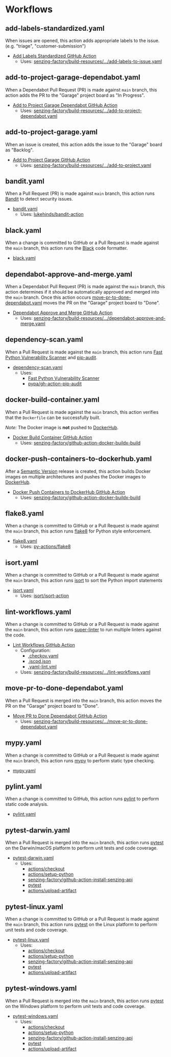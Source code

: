 # Workflows

## add-labels-standardized.yaml

When issues are opened,
this action adds appropriate labels to the issue.
(e.g. "triage", "customer-submission")

- [Add Labels Standardized GitHub Action]
  - Uses: [senzing-factory/build-resources/.../add-labels-to-issue.yaml]

## add-to-project-garage-dependabot.yaml

When a Dependabot Pull Request (PR) is made against `main` branch,
this action adds the PR to the "Garage" project board as "In Progress".

- [Add to Project Garage Dependabot GitHub Action]
  - Uses: [senzing-factory/build-resources/.../add-to-project-dependabot.yaml]

## add-to-project-garage.yaml

When an issue is created,
this action adds the issue to the "Garage" board as "Backlog".

- [Add to Project Garage GitHub Action]
  - Uses: [senzing-factory/build-resources/.../add-to-project.yaml]

## bandit.yaml

When a Pull Request (PR) is made against `main` branch,
this action runs [Bandit] to detect security issues.

- [bandit.yaml]
  - Uses: [lukehinds/bandit-action]

## black.yaml

When a change is committed to GitHub or a Pull Request is made against the `main` branch,
this action runs the [Black] code formatter.

- [black.yaml]

## dependabot-approve-and-merge.yaml

When a Dependabot Pull Request (PR) is made against the `main` branch,
this action determines if it should be automatically approved and merged into the `main` branch.
Once this action occurs [move-pr-to-done-dependabot.yaml] moves the PR on the "Garage" project board to "Done".

- [Dependabot Approve and Merge GitHub Action]
  - Uses: [senzing-factory/build-resources/.../dependabot-approve-and-merge.yaml]

## dependency-scan.yaml

When a Pull Request is made against the `main` branch,
this action runs [Fast Python Vulnerability Scanner] and [pip-audit].

- [dependency-scan.yaml]
  - Uses:
    - [Fast Python Vulnerability Scanner]
    - [pypa/gh-action-pip-audit]

## docker-build-container.yaml

When a Pull Request is made against the `main` branch,
this action verifies that the `Dockerfile` can be successfully built.

_Note:_ The Docker image is **not** pushed to [DockerHub].

- [Docker Build Container GitHub Action]
  - Uses: [senzing-factory/github-action-docker-buildx-build]

## docker-push-containers-to-dockerhub.yaml

After a [Semantic Version] release is created,
this action builds Docker images on multiple architectures and pushes the Docker images to [DockerHub].

- [Docker Push Containers to DockerHub GitHub Action]
  - Uses: [senzing-factory/github-action-docker-buildx-build]

## flake8.yaml

When a change is committed to GitHub or a Pull Request is made against the `main` branch,
this action runs [flake8] for Python style enforcement.

- [flake8.yaml]
  - Uses: [py-actions/flake8]

## isort.yaml

When a change is committed to GitHub or a Pull Request is made against the `main` branch,
this action runs [isort] to sort the Python import statements

- [isort.yaml]
  - Uses: [isort/isort-action]

## lint-workflows.yaml

When a change is committed to GitHub or a Pull Request is made against the `main` branch,
this action runs [super-linter] to run multiple linters against the code.

- [Lint Workflows GitHub Action]
  - Configuration:
    - [.checkov.yaml]
    - [.jscpd.json]
    - [.yaml-lint.yml]
  - Uses: [senzing-factory/build-resources/.../lint-workflows.yaml]

## move-pr-to-done-dependabot.yaml

When a Pull Request is merged into the `main` branch,
this action moves the PR on the "Garage" project board to "Done".

- [Move PR to Done Dependabot GitHub Action]
  - Uses: [senzing-factory/build-resources/.../move-pr-to-done-dependabot.yaml]

## mypy.yaml

When a change is committed to GitHub or a Pull Request is made against the `main` branch,
this action runs [mypy] to perform static type checking.

- [mypy.yaml]

## pylint.yaml

When a change is committed to GitHub,
this action runs [pylint] to perform static code analysis.

- [pylint.yaml]

## pytest-darwin.yaml

When a Pull Request is merged into the `main` branch,
this action runs [pytest] on the Darwin/macOS platform to perform unit tests and code coverage.

- [pytest-darwin.yaml]
  - Uses:
    - [actions/checkout]
    - [actions/setup-python]
    - [senzing-factory/github-action-install-senzing-api]
    - [pytest]
    - [actions/upload-artifact]

## pytest-linux.yaml

When a change is committed to GitHub or a Pull Request is made against the `main` branch,
this action runs [pytest] on the Linux platform to perform unit tests and code coverage.

- [pytest-linux.yaml]
  - Uses:
    - [actions/checkout]
    - [actions/setup-python]
    - [senzing-factory/github-action-install-senzing-api]
    - [pytest]
    - [actions/upload-artifact]

## pytest-windows.yaml

When a Pull Request is merged into the `main` branch,
this action runs [pytest] on the Windows platform to perform unit tests and code coverage.

- [pytest-windows.yaml]
  - Uses:
    - [actions/checkout]
    - [actions/setup-python]
    - [senzing-factory/github-action-install-senzing-api]
    - [pytest]
    - [actions/upload-artifact]

[.checkov.yaml]: ../linters/README.md#checkovyaml
[.jscpd.json]: ../linters/README.md#jscpdjson
[.yaml-lint.yml]: ../linters/README.md#yaml-lintyml
[actions/checkout]: https://github.com/actions/checkout
[actions/setup-python]: https://github.com/actions/setup-python
[actions/upload-artifact]: https://github.com/actions/upload-artifact
[Add Labels Standardized GitHub Action]: add-labels-standardized.yaml
[Add to Project Garage Dependabot GitHub Action]: add-to-project-garage-dependabot.yaml
[Add to Project Garage GitHub Action]: add-to-project-garage.yaml
[bandit.yaml]: bandit.yaml
[Bandit]: https://bandit.readthedocs.io/en/latest/
[black.yaml]: black.yaml
[Black]: https://github.com/psf/black
[Dependabot Approve and Merge GitHub Action]: dependabot-approve-and-merge.yaml
[dependency-scan.yaml]: dependency-scan.yaml
[Docker Build Container GitHub Action]: docker-build-container.yaml
[Docker Push Containers to DockerHub GitHub Action]: docker-push-containers-to-dockerhub.yaml
[DockerHub]: https://hub.docker.com/
[Fast Python Vulnerability Scanner]: https://github.com/vanschelven/fpvs/
[flake8.yaml]: flake8.yaml
[flake8]: https://flake8.pycqa.org/en/latest/
[isort.yaml]: isort.yaml
[isort]: https://pycqa.github.io/isort/
[isort/isort-action]: https://github.com/isort/isort-action
[Lint Workflows GitHub Action]: lint-workflows.yaml
[lukehinds/bandit-action]: https://github.com/lukehinds/bandit-action
[Move PR to Done Dependabot GitHub Action]: move-pr-to-done-dependabot.yaml
[move-pr-to-done-dependabot.yaml]: move-pr-to-done-dependabotyaml
[mypy.yaml]: mypy.yaml
[mypy]: https://mypy-lang.org/
[pip-audit]: https://github.com/pypa/pip-audit
[py-actions/flake8]: https://github.com/py-actions/flake8
[pylint.yaml]: pylint.yaml
[pylint]: https://pypi.org/project/pylint/
[pypa/gh-action-pip-audit]: https://github.com/pypa/gh-action-pip-audit
[pytest-darwin.yaml]: pytest-darwin.yaml
[pytest-linux.yaml]: pytest-linux.yaml
[pytest-windows.yaml]: pytest-windows.yaml
[pytest]: https://docs.pytest.org/en/stable/
[Semantic Version]: https://semver.org/
[senzing-factory/build-resources/.../add-labels-to-issue.yaml]: https://github.com/senzing-factory/build-resources/blob/main/.github/workflows/add-labels-to-issue.yaml
[senzing-factory/build-resources/.../add-to-project-dependabot.yaml]: https://github.com/senzing-factory/build-resources/blob/main/.github/workflows/add-to-project-dependabot.yaml
[senzing-factory/build-resources/.../add-to-project.yaml]: https://github.com/senzing-factory/build-resources/blob/main/.github/workflows/add-to-project.yaml
[senzing-factory/build-resources/.../dependabot-approve-and-merge.yaml]: https://github.com/senzing-factory/build-resources/blob/main/.github/workflows/dependabot-approve-and-merge.yaml
[senzing-factory/build-resources/.../lint-workflows.yaml]: https://github.com/senzing-factory/build-resources/blob/main/.github/workflows/lint-workflows.yaml
[senzing-factory/build-resources/.../move-pr-to-done-dependabot.yaml]: https://github.com/senzing-factory/build-resources/blob/main/.github/workflows/move-pr-to-done-dependabot.yaml
[senzing-factory/github-action-docker-buildx-build]: https://github.com/senzing-factory/github-action-docker-buildx-build
[senzing-factory/github-action-install-senzing-api]: https://github.com/senzing-factory/github-action-install-senzing-api
[super-linter]: https://github.com/super-linter/super-linter
